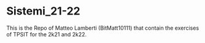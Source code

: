 # Sistemi_21-22
This is the Repo of Matteo Lamberti (BitMatt10111) that contain the exercises of TPSIT for the 2k21 and 2k22.
